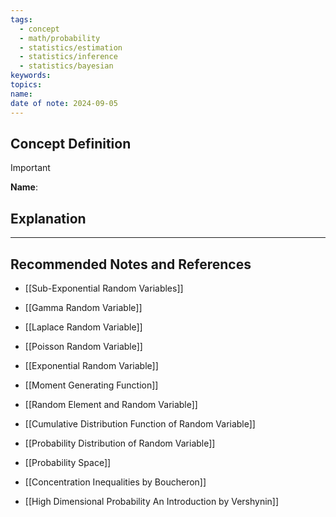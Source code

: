 ```yaml
---
tags:
  - concept
  - math/probability
  - statistics/estimation
  - statistics/inference
  - statistics/bayesian
keywords: 
topics: 
name: 
date of note: 2024-09-05
---
```


## Concept Definition

>[!important]
>**Name**: 



## Explanation





-----------
##  Recommended Notes and References

- [[Sub-Exponential Random Variables]]

- [[Gamma Random Variable]]
- [[Laplace Random Variable]]
- [[Poisson Random Variable]]
- [[Exponential Random Variable]]

- [[Moment Generating Function]]
- [[Random Element and Random Variable]]
- [[Cumulative Distribution Function of Random Variable]]
- [[Probability Distribution of Random Variable]]
- [[Probability Space]]

- [[Concentration Inequalities by Boucheron]]
- [[High Dimensional Probability An Introduction by Vershynin]]
